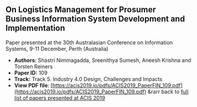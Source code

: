 ## On Logistics Management for Prosumer Business Information System Development and Implementation

Paper presented at the 30th Australasian Conference on Information Systems, 9-11 December, Perth (Australia)
- **Authors:** Shastri Nimmagadda, Sreenithya Sumesh, Aneesh Krishna and Torsten Reiners
- **Paper ID:** 109
- **Track:** Track 5. Industry 4.0 Design, Challenges and Impacts
- **View PDF file**: [https://acis2019.io/pdfs/ACIS2019_PaperFIN_109.pdf](https://acis2019.io/pdfs/ACIS2019_PaperFIN_109.pdf)
&rarr back to [full list of papers presented at ACIS 2019](https://acis2019.io/)